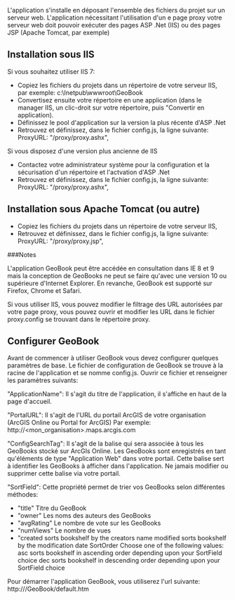 L'application s'installe en déposant l'ensemble des fichiers du projet sur un serveur web. L'application nécessitant
l'utilisation d'un e page proxy votre serveur web doit pouvoir exécuter des pages ASP .Net (IIS) ou des pages JSP
(Apache Tomcat, par exemple)

## Installation sous IIS

Si vous souhaitez utiliser IIS 7:
- Copiez les fichiers du projets dans un répertoire de votre serveur IIS, par exemple: c:\Inetpub\wwwroot\GeoBook
- Convertisez ensuite votre répertoire en une application (dans le manager IIS, un clic-droit sur votre répertoire, puis
  "Convertir en application).
- Définissez le pool d'application sur la version la plus récente d'ASP .Net
- Retrouvez et définissez, dans le fichier config.js, la ligne suivante:
  ProxyURL: "/proxy/proxy.ashx",

Si vous disposez d'une version plus ancienne de IIS
- Contactez votre administrateur système pour la configuration et la sécurisation d'un répertoire et l'actvation d'ASP .Net
- Retrouvez et définissez, dans le fichier config.js, la ligne suivante:
  ProxyURL: "/proxy/proxy.ashx",

## Installation sous Apache Tomcat (ou autre)

- Copiez les fichiers du projets dans un répertoire de votre serveur IIS,
- Retrouvez et définissez, dans le fichier config.js, la ligne suivante:
  ProxyURL: "/proxy/proxy.jsp",


###Notes

L'application GeoBook peut être accédée en consultation dans IE 8 et 9 mais la conception de GeoBooks ne peut se faire
qu'avec une version 10 ou supérieure d'Internet Explorer. En revanche, GeoBook est supporté sur Firefox, Chrome et Safari.

Si vous utiliser IIS, vous pouvez modifier le filtrage des URL autorisées par votre page proxy, vous pouvez ouvrir et modifier les URL dans le fichier proxy.config se trouvant dans le répertoire proxy.

## Configurer GeoBook

Avant de commencer à utiliser GeoBook vous devez configurer quelques paramètres de base. Le fichier de configuration
de GeoBook se trouve à la racine de l'application et se nomme config.js. Ouvrir ce fichier et renseigner les paramètres
suivants:

"ApplicationName":
Il s'agit du titre de l'application, il s'affiche en haut de la page d'accueil.

"PortalURL": 
Il s'agit de l'URL du portail ArcGIS de votre organisation (ArcGIS Online ou Portal for ArcGIS)
Par exemple: http://<mon_organisation>.maps.arcgis.com

"ConfigSearchTag":
Il s'agit de la balise qui sera associée à tous les GeoBooks stocké sur ArcGIs Online. Les GeoBooks sont enregistrés
en tant qu'éléments de type "Application Web" dans votre portail. Cette balise sert à identifier les GeoBooks à afficher
dans l'application. Ne jamais modifier ou supprimer cette balise via votre portail.

"SortField":
Cette propriété permet de trier vos GeoBooks selon différentes méthodes:
- "title" Titre du GeoBook
- "owner" Les noms des auteurs des GeoBooks
- "avgRating" Le nombre de vote sur les GeoBooks
- "numViews" Le nombre de vues
- "created sorts bookshelf by the creators name
modified sorts bookshelf by the modification date
SortOrder	Choose one of the following values:
asc sorts bookshelf in ascending order depending upon your SortField choice
dec sorts bookshelf in descending order depending upon your SortField choice



Pour démarrer l'application GeoBook, vous utiliserez l'url suivante:
http://<your server>/GeoBook/default.htm



